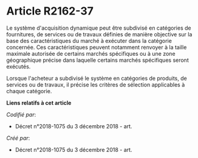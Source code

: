 # Article R2162-37

Le système d'acquisition dynamique peut être subdivisé en catégories de fournitures, de services ou de travaux définies de
manière objective sur la base des caractéristiques du marché à exécuter dans la catégorie concernée. Ces caractéristiques
peuvent notamment renvoyer à la taille maximale autorisée de certains marchés spécifiques ou à une zone géographique précise
dans laquelle certains marchés spécifiques seront exécutés.

Lorsque l'acheteur a subdivisé le système en catégories de produits, de services ou de travaux, il précise les critères de
sélection applicables à chaque catégorie.

**Liens relatifs à cet article**

_Codifié par_:

  - Décret n°2018-1075 du 3 décembre 2018 - art.

_Créé par_:

  - Décret n°2018-1075 du 3 décembre 2018 - art.
